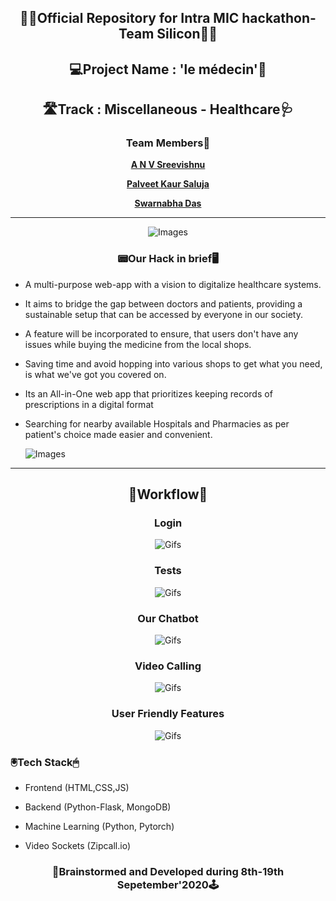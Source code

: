 <div align='center'>
  <h2>👨‍💻Official Repository for Intra MIC hackathon-Team Silicon👩‍💻</h2>
  </div>
 
<div align="center">
  <h2>💻Project Name : 'le médecin'📱</h2>
  
  <h2>🛣️Track : Miscellaneous - Healthcare🩺</h2>
  
  <h3>Team Members🤝</h3>
  
  <a href="https://github.com/anvsreevishnu"> **A N V Sreevishnu** </a>
  
  <a href="https://github.com/Palveet"> **Palveet Kaur Saluja** </a>
  
  <a href="https://github.com/sd2001"> **Swarnabha Das** </a>
  <hr>
    
  ![Images](https://github.com/sd2001/-le-medicin/blob/master/mockupp.png)  
  
  <h3>📟Our Hack in brief🖥️</h3>
  
  </div>
  
* A multi-purpose web-app with a vision to digitalize healthcare systems. 

* It aims to bridge the gap between doctors and patients, providing a sustainable setup that can be accessed by everyone in our society. 

* A feature will be incorporated to ensure, that users don't have any issues while buying the medicine from the local shops. 

* Saving time and avoid hopping into various shops to get what you need, is what we've got you covered on. 

* Its an All-in-One web app that prioritizes keeping records of prescriptions in a digital format 

* Searching for nearby available Hospitals and Pharmacies as per patient's choice made easier and convenient.

  
  ![Images](https://github.com/sd2001/-le-medicin/blob/master/mockup2.png)
  
<hr>
<div align="center">
  <h2>🥳Workflow🤩</h2>
 </div>
 
 <div align="center">
  
  <h3>Login</h3>
 
 ![Gifs](https://github.com/sd2001/-le-medicin/blob/master/login.gif)
 
 <h3>Tests</h3>
 
 ![Gifs](https://github.com/sd2001/-le-medicin/blob/master/tests.gif)
 
 <h3>Our Chatbot</h3>
 
 ![Gifs](https://github.com/sd2001/-le-medicin/blob/master/chatbot.gif)
 
 <h3>Video Calling</h3>
 
 ![Gifs](https://github.com/sd2001/-le-medicin/blob/master/vc.gif)
  
 <h3>User Friendly Features</h3>
 
 ![Gifs](https://github.com/sd2001/-le-medicin/blob/master/best.gif)
 
 </div>
 
 
 <h3> 🖲️Tech Stack🖱</h3>
 
 * Frontend (HTML,CSS,JS)
 
 * Backend (Python-Flask, MongoDB)
 
 * Machine Learning (Python, Pytorch)
 
 * Video Sockets (Zipcall.io) 
 
 <div align="center">
  <h3>📸Brainstormed and Developed during 8th-19th Sepetember'2020🕹️</h3>
 </div>
 
